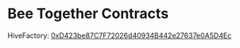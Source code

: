 # Bee Together Contracts

HiveFactory: [0xD423be87C7F72026d40934B442e27637e0A5D4Ec](https://mumbai.polygonscan.com/address/0xD423be87C7F72026d40934B442e27637e0A5D4Ec)